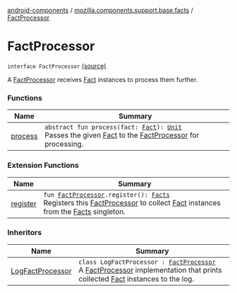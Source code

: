 [android-components](../../index.md) / [mozilla.components.support.base.facts](../index.md) / [FactProcessor](./index.md)

# FactProcessor

`interface FactProcessor` [(source)](https://github.com/mozilla-mobile/android-components/blob/master/components/support/base/src/main/java/mozilla/components/support/base/facts/FactProcessor.kt#L10)

A [FactProcessor](./index.md) receives [Fact](../-fact/index.md) instances to process them further.

### Functions

| Name | Summary |
|---|---|
| [process](process.md) | `abstract fun process(fact: `[`Fact`](../-fact/index.md)`): `[`Unit`](https://kotlinlang.org/api/latest/jvm/stdlib/kotlin/-unit/index.html)<br>Passes the given [Fact](../-fact/index.md) to the [FactProcessor](./index.md) for processing. |

### Extension Functions

| Name | Summary |
|---|---|
| [register](../register.md) | `fun `[`FactProcessor`](./index.md)`.register(): `[`Facts`](../-facts/index.md)<br>Registers this [FactProcessor](./index.md) to collect [Fact](../-fact/index.md) instances from the [Facts](../-facts/index.md) singleton. |

### Inheritors

| Name | Summary |
|---|---|
| [LogFactProcessor](../../mozilla.components.support.base.facts.processor/-log-fact-processor/index.md) | `class LogFactProcessor : `[`FactProcessor`](./index.md)<br>A [FactProcessor](./index.md) implementation that prints collected [Fact](../-fact/index.md) instances to the log. |
